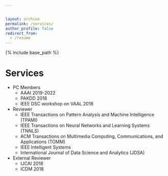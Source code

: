 ```yaml
---


layout: archive
permalink: /services/
author_profile: false
redirect_from:
  - /resume
---
```


{% include base_path %}

Services
======
* PC Members
  * AAAI 2019-2022 
  * PAKDD 2018
  * IEEE DSC workshop on VAAL 2018
* Reviewer
  * IEEE Transactions on Pattern Analysis and Machine Intelligence (TPAMI)
  * IEEE Transactions on Neural Networks and Learning Systems (TNNLS)
  * ACM Transactions on Multimedia Computing, Communications, and Applications (TOMM)
  * IEEE Intelligent Systems
  * International Journal of Data Science and Analytics (JDSA)
* External Reviewer
  * IJCAI 2018
  * ICDM 2018




